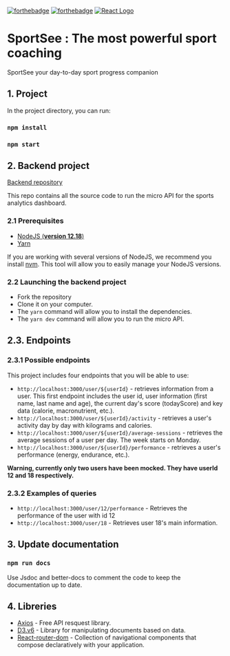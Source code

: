 [![forthebadge](https://forthebadge.com/images/badges/made-with-javascript.svg)](https://forthebadge.com)
[![forthebadge](https://forthebadge.com/images/badges/uses-css.svg)](https://forthebadge.com)
[![React Logo](https://img.icons8.com/color/48/000000/react-native.png)](https://icons8.com/icon/123603/react-native)

# SportSee : **The most powerful sport coaching**


SportSee your day-to-day sport progress companion


## 1. Project

In the project directory, you can run:

### `npm install`

### `npm start`

## 2. Backend project

[Backend repository](https://github.com/OpenClassrooms-Student-Center/P9-front-end-dashboard)

This repo contains all the source code to run the micro API for the sports analytics dashboard.

### 2.1 Prerequisites

- [NodeJS (**version 12.18**)](https://nodejs.org/en/)
- [Yarn](https://yarnpkg.com/)

If you are working with several versions of NodeJS, we recommend you install [nvm](https://github.com/nvm-sh/nvm). This tool will allow you to easily manage your NodeJS versions.

### 2.2 Launching the backend project

- Fork the repository
- Clone it on your computer.
- The `yarn` command will allow you to install the dependencies.
- The `yarn dev` command will allow you to run the micro API.

## 2.3. Endpoints

### 2.3.1 Possible endpoints

This project includes four endpoints that you will be able to use: 

- `http://localhost:3000/user/${userId}` - retrieves information from a user. This first endpoint includes the user id, user information (first name, last name and age), the current day's score (todayScore) and key data (calorie, macronutrient, etc.).
- `http://localhost:3000/user/${userId}/activity` - retrieves a user's activity day by day with kilograms and calories.
- `http://localhost:3000/user/${userId}/average-sessions` - retrieves the average sessions of a user per day. The week starts on Monday.
- `http://localhost:3000/user/${userId}/performance` - retrieves a user's performance (energy, endurance, etc.).


**Warning, currently only two users have been mocked. They have userId 12 and 18 respectively.**

### 2.3.2 Examples of queries

- `http://localhost:3000/user/12/performance` - Retrieves the performance of the user with id 12
- `http://localhost:3000/user/18` - Retrieves user 18's main information.

## 3. Update documentation

### `npm run docs`

Use Jsdoc and better-docs to comment the code to keep the documentation up to date.

## 4. Libreries

- [Axios](https://www.npmjs.com/package/axios) - Free API resquest library.
- [D3.v6](https://d3js.org/) - Library for manipulating documents based on data.
- [React-router-dom](https://reactrouter.com/) - Collection of navigational components that compose declaratively with your application.
